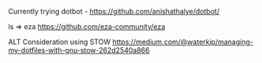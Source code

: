 Currently trying dotbot - https://github.com/anishathalye/dotbot/


ls => eza
https://github.com/eza-community/eza


ALT Consideration using STOW
https://medium.com/@waterkip/managing-my-dotfiles-with-gnu-stow-262d2540a866